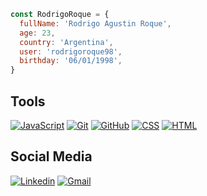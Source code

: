 
```javascript
const RodrigoRoque = {
  fullName: 'Rodrigo Agustin Roque',
  age: 23,
  country: 'Argentina',
  user: 'rodrigoroque98',
  birthday: '06/01/1998',
}
```
## Tools
[![JavaScript](https://img.shields.io/badge/-JavaScript-yellow?logo=javascript&logoColor=black&style=for-the-badge)](https://developer.mozilla.org/es/docs/Web/JavaScript)
[![Git](https://img.shields.io/badge/-Git-F05032?logo=git&logoColor=white&style=for-the-badge)](https://git-scm.com/)
[![GitHub](https://img.shields.io/badge/-GitHub-181717?logo=github&logoColor=white&style=for-the-badge)](https://github.com/home)
[![CSS](https://img.shields.io/badge/-CSS-1572B6?logo=css3&logoColor=white&style=for-the-badge)](https://developer.mozilla.org/es/docs/Web/CSS)
[![HTML](https://img.shields.io/badge/-HTML-E34F26?logo=html5&logoColor=white&style=for-the-badge)](https://developer.mozilla.org/es/docs/Web/HTML)


## Social Media
[![Linkedin](https://shields.io/badge/-LinkedIn-0A66C2?logo=linkedin&logoColor=white&style=for-the-badge)](https://https://www.linkedin.com/in/rodrigo-roque98/)
[![Gmail](https://img.shields.io/badge/Gmail-D14836?style=for-the-badge&logo=Gmail&logoColor=white)](mailto:rodrigoagustinroque5@gmail.com)
